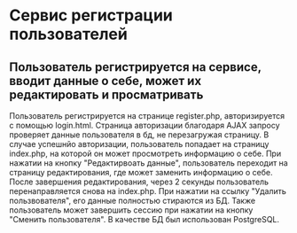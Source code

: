 # Сервис регистрации пользователей
## Пользователь регистрируется на сервисе, вводит данные о себе, может их редактировать и просматривать
Пользователь регистрируется на странице register.php, авторизируется с помощью login.html. Страница авторизации благодаря AJAX запросу проверяет данные пользователя в бд, не перезагружая страницу. В случае успешнйо авторизации, пользователь попадает на страницу index.php, на которой он может просмотреть информацию о себе. При нажатии на кнопку "Редактирвоать данные", пользователь переходит на страницу редактирования, где может заменить информацию о себе. После завершения редактирования, через 2 секунды пользователь перенаправляется снова на index.php. При нажатии на ссылку "Удалить пользвователя", его данные полностью стираются из БД. Также пользователь может завершить сессию при нажатии на кнопку "Сменить пользователя". В качестве БД был использован PostgreSQL.